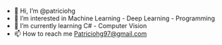 - 👋 Hi, I’m @patriciohg
- 👀 I’m interested in Machine Learning - Deep Learning - Programming
- 🌱 I’m currently learning C# - Computer Vision
- 📫 How to reach me Patriciohg97@gmail.com

